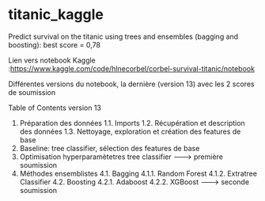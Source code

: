 # titanic_kaggle

Predict survival on the titanic using trees and ensembles (bagging and boosting): best score = 0,78

Lien vers notebook Kaggle :https://www.kaggle.com/code/hlnecorbel/corbel-survival-titanic/notebook

Différentes versions du notebook, la dernière (version 13) avec les 2 scores de soumission

Table of Contents version 13
1. Préparation des données
1.1. Imports
1.2. Récupération et description des données
1.3. Nettoyage, exploration et création des features de base
2. Baseline: tree classifier, sélection des features de base
3. Optimisation hyperparamètetres tree classifier
---> première soumission
4. Méthodes ensemblistes
4.1. Bagging
4.1.1. Random Forest
4.1.2. Extratree Classifier
4.2. Boosting
4.2.1. Adaboost
4.2.2. XGBoost
---> seconde soumission
